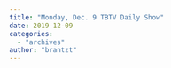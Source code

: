 ```yaml
---
title: "Monday, Dec. 9 TBTV Daily Show"
date: 2019-12-09
categories: 
  - "archives"
author: "brantzt"
---
```



